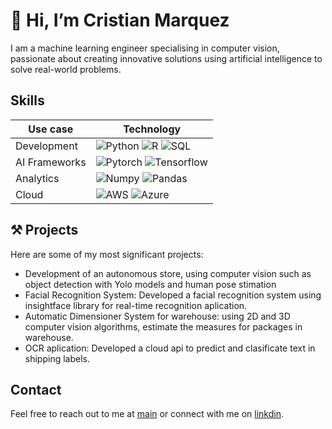 # 👋 Hi, I’m Cristian Marquez

I am a machine learning engineer specialising in computer vision, passionate about creating innovative solutions using artificial intelligence to solve real-world problems.

## Skills

| Use case | Technology |
|---|---|
|  Development | ![Python](https://img.shields.io/badge/Python-FFD43B?style=for-the-badge&logo=python&logoColor=blue) ![R](https://img.shields.io/badge/R-276DC3?style=for-the-badge&logo=r&logoColor=white) ![SQL](https://img.shields.io/badge/Microsoft_SQL_Server-CC2927?style=for-the-badge&logo=microsoft-sql-server&logoColor=white)  |
| AI Frameworks | ![Pytorch](https://img.shields.io/badge/PyTorch-EE4C2C?style=for-the-badge&logo=pytorch&logoColor=white) ![Tensorflow](https://img.shields.io/badge/TensorFlow-FF6F00?style=for-the-badge&logo=tensorflow&logoColor=white)|
|  Analytics | ![Numpy](https://img.shields.io/badge/Numpy-777BB4?style=for-the-badge&logo=numpy&logoColor=white) ![Pandas](https://img.shields.io/badge/Pandas-2C2D72?style=for-the-badge&logo=pandas&logoColor=white)| ![sklearn](https://img.shields.io/badge/scikit_learn-F7931E?style=for-the-badge&logo=scikit-learn&logoColor=white)
| Cloud  |  ![AWS](https://img.shields.io/badge/Amazon_AWS-FF9900?style=for-the-badge&logo=amazonaws&logoColor=white) ![Azure](https://img.shields.io/badge/microsoft%20azure-0089D6?style=for-the-badge&logo=microsoft-azure&logoColor=white)|


## ⚒️ Projects

Here are some of my most significant projects:

- Development of an autonomous store, using computer vision such as object detection with Yolo models and human pose stimation
- Facial Recognition System: Developed a facial recognition system using insightface library for real-time recognition aplication.
- Automatic Dimensioner System for warehouse: using 2D and 3D computer vision algorithms, estimate the measures for packages in warehouse.
- OCR aplication: Developed a cloud api to predict and clasificate text in shipping labels.


## Contact

Feel free to reach out to me at [main](mailto:cristian.dmr10@gmail.com) or connect with me on [linkdin](https://www.linkedin.com/in/cristian-david-m%C3%A1rquez-restrepo-80430271/).

